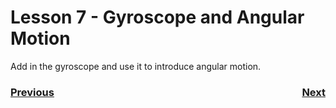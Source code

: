 # <a name="code"></a>Lesson 7 - Gyroscope and Angular Motion
Add in the gyroscope and use it to introduce angular motion.

<h3><span style="float:left">
<a href="code6">Previous</a></span>
<span style="float:right">
<a href="code8">Next</a></span></h3>